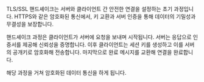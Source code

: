 TLS/SSL 핸드셰이크는 서버와 클라이언트 간 안전한 연결을 설정하는 초기 과정입니다. HTTPS와 같은 암호화된 통신에서, 키 교환과 서버 인증을 통해 데이터의 기밀성과 무결성을 보장합니다.

핸드셰이크 과정은 클라이언트가 서버에 요청을 보내며 시작됩니다. 서버는 응답으로 인증서를 제공해 신뢰성을 증명합니다. 이후 클라이언트는 세션 키를 생성하고 이를 서버의 공개키로 암호화해 전송합니다. 마지막으로 완료 메시지를 교환해 연결을 완료합니다.

해당 과정을 거쳐 암호화된 데이터 통신을 하게 됩니다.